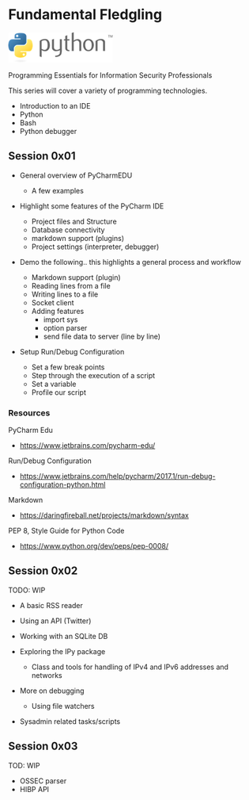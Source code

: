 Fundamental Fledgling
=====================

![Python Logo](session-01/python-logo.png)

Programming Essentials for Information Security Professionals

This series will cover a variety of programming technologies.
- Introduction to an IDE
- Python
- Bash
- Python debugger


## Session 0x01

- General overview of PyCharmEDU
    - A few examples
    
- Highlight some features of the PyCharm IDE
    - Project files and Structure
    - Database connectivity
    - markdown support (plugins)
    - Project settings (interpreter, debugger)

- Demo the following.. this highlights a general process and workflow
    - Markdown support (plugin)
    - Reading lines from a file
    - Writing lines to a file
    - Socket client
    - Adding features
        - import sys
        - option parser
        - send file data to server (line by line)

- Setup Run/Debug Configuration
    - Set a few break points
    - Step through the execution of a script
    - Set a variable
    - Profile our script

### Resources

PyCharm Edu
- https://www.jetbrains.com/pycharm-edu/

Run/Debug Configuration
- https://www.jetbrains.com/help/pycharm/2017.1/run-debug-configuration-python.html

Markdown
- https://daringfireball.net/projects/markdown/syntax

PEP 8, Style Guide for Python Code 
- https://www.python.org/dev/peps/pep-0008/


## Session 0x02

TODO: WIP
- A basic RSS reader
- Using an API (Twitter)
- Working with an SQLite DB

- Exploring the IPy package
    - Class and tools for handling of IPv4 and IPv6 addresses and networks

- More on debugging
    - Using file watchers

- Sysadmin related tasks/scripts


## Session 0x03

TOD: WIP
- OSSEC parser
- HIBP API
